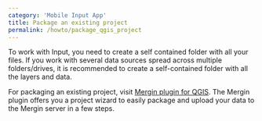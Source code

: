 ```yaml
---
category: 'Mobile Input App'
title: Package an existing project
permalink: /howto/package_qgis_project
---
```


To work with Input, you need to create a self contained folder with all your files. If you work with several data sources spread across multiple folders/drives, it is recommended to create a self-contained folder with all the layers and data.

For packaging an existing project, visit [Mergin plugin for QGIS](https://help.cloudmergin.com/plugin-new-project). The Mergin plugin offers you a project wizard to easily package and upload your data to the Mergin server in a few steps.

